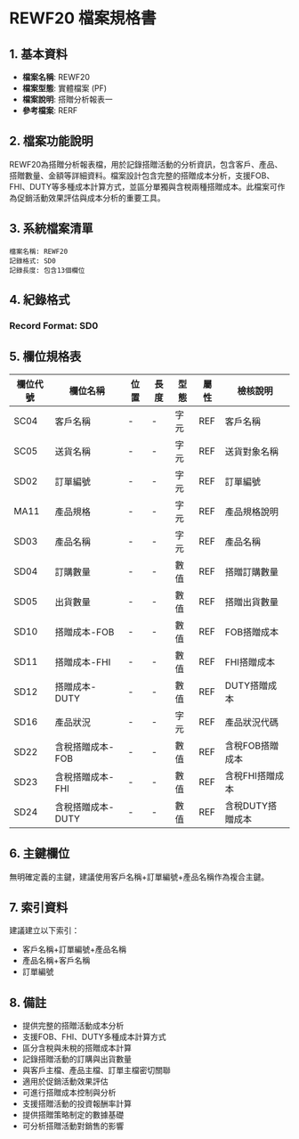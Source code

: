 # REWF20 檔案規格書

## 1. 基本資料
- **檔案名稱**: REWF20
- **檔案型態**: 實體檔案 (PF)
- **檔案說明**: 搭贈分析報表一
- **參考檔案**: RERF

## 2. 檔案功能說明
REWF20為搭贈分析報表檔，用於記錄搭贈活動的分析資訊，包含客戶、產品、搭贈數量、金額等詳細資料。檔案設計包含完整的搭贈成本分析，支援FOB、FHI、DUTY等多種成本計算方式，並區分單獨與含稅兩種搭贈成本。此檔案可作為促銷活動效果評估與成本分析的重要工具。

## 3. 系統檔案清單
```
檔案名稱: REWF20
記錄格式: SD0
記錄長度: 包含13個欄位
```

## 4. 紀錄格式
### Record Format: SD0

## 5. 欄位規格表

| 欄位代號 | 欄位名稱 | 位置 | 長度 | 型態 | 屬性 | 檢核說明 |
|---------|----------|------|------|------|------|----------|
| SC04 | 客戶名稱 | - | - | 字元 | REF | 客戶名稱 |
| SC05 | 送貨名稱 | - | - | 字元 | REF | 送貨對象名稱 |
| SD02 | 訂單編號 | - | - | 字元 | REF | 訂單編號 |
| MA11 | 產品規格 | - | - | 字元 | REF | 產品規格說明 |
| SD03 | 產品名稱 | - | - | 字元 | REF | 產品名稱 |
| SD04 | 訂購數量 | - | - | 數值 | REF | 搭贈訂購數量 |
| SD05 | 出貨數量 | - | - | 數值 | REF | 搭贈出貨數量 |
| SD10 | 搭贈成本-FOB | - | - | 數值 | REF | FOB搭贈成本 |
| SD11 | 搭贈成本-FHI | - | - | 數值 | REF | FHI搭贈成本 |
| SD12 | 搭贈成本-DUTY | - | - | 數值 | REF | DUTY搭贈成本 |
| SD16 | 產品狀況 | - | - | 字元 | REF | 產品狀況代碼 |
| SD22 | 含稅搭贈成本-FOB | - | - | 數值 | REF | 含稅FOB搭贈成本 |
| SD23 | 含稅搭贈成本-FHI | - | - | 數值 | REF | 含稅FHI搭贈成本 |
| SD24 | 含稅搭贈成本-DUTY | - | - | 數值 | REF | 含稅DUTY搭贈成本 |

## 6. 主鍵欄位
無明確定義的主鍵，建議使用客戶名稱+訂單編號+產品名稱作為複合主鍵。

## 7. 索引資料
建議建立以下索引：
- 客戶名稱+訂單編號+產品名稱
- 產品名稱+客戶名稱
- 訂單編號

## 8. 備註
- 提供完整的搭贈活動成本分析
- 支援FOB、FHI、DUTY多種成本計算方式
- 區分含稅與未稅的搭贈成本計算
- 記錄搭贈活動的訂購與出貨數量
- 與客戶主檔、產品主檔、訂單主檔密切關聯
- 適用於促銷活動效果評估
- 可進行搭贈成本控制與分析
- 支援搭贈活動的投資報酬率計算
- 提供搭贈策略制定的數據基礎
- 可分析搭贈活動對銷售的影響 
